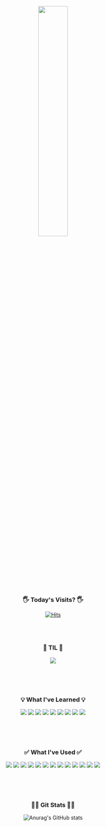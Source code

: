 
<div align=center>
 
<br/>
<br/>
  
<img width="40%" src="https://user-images.githubusercontent.com/59866819/135971516-3d261331-3c59-40b6-9ba1-44fdac4d73e4.jpeg" />

<br/>
<br/>
  
<h3 align="center"><b>🖐 Today's Visits? 🖐</b></h3>

[![Hits](https://hits.seeyoufarm.com/api/count/incr/badge.svg?url=https%3A%2F%2Fgithub.com%2Fkeenkim1202%2Fhit-counter&count_bg=%23FF0000&title_bg=%23E5BB2A&icon=&icon_color=%23000000&title=hits&edge_flat=true)](https://hits.seeyoufarm.com)
  
  
<br/>
<br/>
  
<h3 align="center"><b>🤔 TIL 🤔</b></h3>

  <a href="https://nareunhagae.tistory.com" target="_blank"><img src="https://img.shields.io/badge/blog-83B81A?style=for-the-badge&logo-bitdefender&logoColor=FFFFFF"/></a>


<br/>
<br/>
<br/>
  
<h3 align="center"><b>💡 What I've Learned 💡</b></h3>

  <a href="" target="_blank"><img src="https://img.shields.io/badge/swift-FA7343?style=for-the-badge&logo=swift&logoColor=FFFFFF"/></a>
  <a href="" target="_blank"><img src="https://img.shields.io/badge/pyhon-3776AB?style=for-the-badge&logo=python&logoColor=FFFFFF"/></a>
  <a href="" target="_blank"><img src="https://img.shields.io/badge/linux-FCC624?style=for-the-badge&logo=linux&logoColor=FFFFFF"/></a> 
  <a href="" target="_blank"><img src="https://img.shields.io/badge/r-276DC3?style=for-the-badge&logo=r&logoColor=FFFFFF"/></a>
  <a href="" target="_blank"><img src="https://img.shields.io/badge/OpenGL-5586A4?style=for-the-badge&logo=opengl&logoColor=FFFFFF"/></a> 
  <a href="" target="_blank"><img src="https://img.shields.io/badge/Java-007396?style=for-the-badge&logo=java&logoColor=FFFFFF"/></a>
  <a href="" target="_blank"><img src="https://img.shields.io/badge/JavaScript-F7DF1E?style=for-the-badge&logo=javascript&logoColor=FFFFFF"/></a>
  <a href="" target="_blank"><img src="https://img.shields.io/badge/c-A8B9CC?style=for-the-badge&logo=c&logoColor=FFFFFF"/></a>
  <a href="" target="_blank"><img src="https://img.shields.io/badge/flutter-02569B?style=for-the-badge&logo=flutter&logoColor=FFFFFF"/></a> 
  
<br/>
<br/>
<br/>

<h3 align="center"><b>✅ What I've Used ✅</b></h3>
  
  <a href="" target="_blank"><img src="https://img.shields.io/badge/realm-39477F?style=for-the-badge&logo=realm&logoColor=FFFFFF"/></a>
  <a href="" target="_blank"><img src="https://img.shields.io/badge/cocoapods-EE3322?style=for-the-badge&logo=cocoapods&logoColor=FFFFFF"/></a>
  <a href="" target="_blank"><img src="https://img.shields.io/badge/spm-000000?style=for-the-badge&logo=apple&logoColor=FFFFFF"/></a>
  <a href="" target="_blank"><img src="https://img.shields.io/badge/carthage-5586A4?style=for-the-badge&logo=carthage&logoColor=FFFFFF"/></a> 
  <a href="" target="_blank"><img src="https://img.shields.io/badge/fireabse-FFCA28?style=for-the-badge&logo=firebase&logoColor=FFFFFF"/></a>
  <a href="" target="_blank"><img src="https://img.shields.io/badge/slack-4A154B?style=for-the-badge&logo=slack&logoColor=FFFFFF"/></a>
  <a href="" target="_blank"><img src="https://img.shields.io/badge/pycharm-000000?style=for-the-badge&logo=pycharm&logoColor=FFFFFF"/></a>
  <a href="" target="_blank"><img src="https://img.shields.io/badge/vsc-007ACC?style=for-the-badge&logo=visualstudiocode&logoColor=FFFFFF"/></a> 
  <a href="" target="_blank"><img src="https://img.shields.io/badge/figma-F24E1E?style=for-the-badge&logo=figma&logoColor=FFFFFF"/></a> 
  <a href="" target="_blank"><img src="https://img.shields.io/badge/notion-000000?style=for-the-badge&logo=notion&logoColor=FFFFFF"/></a>
  <a href="" target="_blank"><img src="https://img.shields.io/badge/trello-0052CC?style=for-the-badge&logo=trello&logoColor=FFFFFF"/></a> 
  <a href="" target="_blank"><img src="https://img.shields.io/badge/git-F05032?style=for-the-badge&logo=git&logoColor=FFFFFF"/></a> 
  <a href="" target="_blank"><img src="https://img.shields.io/badge/xcode-147EFB?style=for-the-badge&logo=xcode&logoColor=FFFFFF"/></a> 

<br/>
<br/>
<br/>
  

<h3 align="center"><b>✍🏻 Git Stats ✍🏻</b></h3>

![Anurag's GitHub stats](https://github-readme-stats.vercel.app/api?username=keenkim1202&show_icons=true&theme=default)
  
  
  </div>
